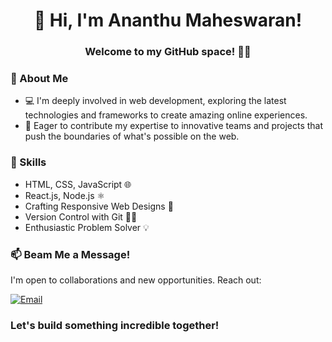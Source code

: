  <div align="center">
  <h1>👋 Hi, I'm Ananthu Maheswaran!</h1>
</div>
<div align="center">
  <h3>Welcome to my GitHub space! 👨‍💻</h3>
</div>

### 👀 About Me
- 💻 I'm deeply involved in web development, exploring the latest technologies and frameworks to create amazing online experiences.
- 🚀 Eager to contribute my expertise to innovative teams and projects that push the boundaries of what's possible on the web.

### 🌱 Skills
- HTML, CSS, JavaScript 🌐
- React.js, Node.js ⚛
- Crafting Responsive Web Designs 🎨
- Version Control with Git 🧙‍♂️
- Enthusiastic Problem Solver 💡

### 📫 Beam Me a Message!

I'm open to collaborations and new opportunities. Reach out:

[![Email](https://img.shields.io/badge/Email-ananthumaheswaran098%40gmail.com-EA4335?style=for-the-badge&logo=gmail&logoColor=white)](mailto:ananthumaheswaran098@gmail.com)

    
### Let's build something incredible together!
